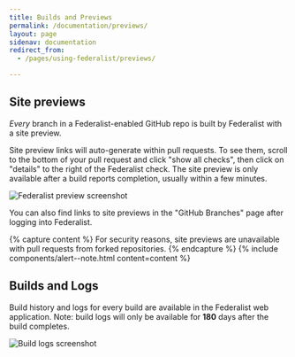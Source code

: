 ```yaml
---
title: Builds and Previews
permalink: /documentation/previews/
layout: page
sidenav: documentation
redirect_from: 
  - /pages/using-federalist/previews/

---
```


## Site previews 

_Every_ branch in a Federalist-enabled GitHub repo is built by Federalist with
a site preview.

Site preview links will auto-generate within pull requests. To see them, scroll to
the bottom of your pull request and click "show all checks", then click on
"details" to the right of the Federalist check. The site preview is only
available after a build reports completion, usually within a few minutes.

![Federalist preview screenshot]({{site.baseurl}}/assets/images/federalist-preview.png)

You can also find links to site previews in the "GitHub Branches" page after
logging into Federalist.

{% capture content %}
For security reasons, site previews are unavailable with pull requests from
forked repositories.
{% endcapture %}
{% include components/alert--note.html content=content %}

## Builds and Logs
Build history and logs for every build are available in the Federalist web application. Note: build logs will only be available for **180** days after the build completes.

![Build logs screenshot]({{site.baseurl}}/assets/images/buildlogs.png)